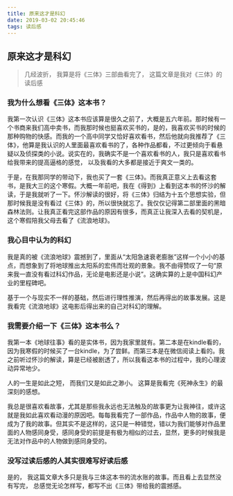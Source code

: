```yaml
---
title: 原来这才是科幻
date: 2019-03-02 20:45:46
tags: 读后感
---
```


原来这才是科幻
-----

> 几经波折， 我算是将《三体》三部曲看完了， 这篇文章是我对《三体》的读后感

<!-- more -->

### 我为什么想看《三体》这本书？

我第一次认识《三体》这本书应该算是很久之前了，大概是五六年前。那时候有一个书商来我们高中卖书，而我那时候也挺喜欢买书的，是的，我喜欢买书的时候的那种购物的快感。而我的一个高中同学又恰好喜欢看书，然后他就向我推荐了《三体》，他算是我认识的人里面最喜欢看书的了，各种作品都看，不过更倾向于看悬疑以及侦探类的小说。说实在的，我确实不是一个喜欢看书的人，我只是喜欢看书给我带来的提高逼格的感觉， 以及我看的大多都是接近于爽文一类的。

于是，在我那同学的带动下，我也买了一套《三体》。而我真正意义上去看这套书，是我大三的这个寒假。大概一年前吧，我在《得到》上看到这本书的怀沙的解读，于是我就听了一下。怀沙解读的很好，将《三体》归结为十五个思想实验，但那时候我是没有看过《三体》的，所以很快就忘了。我仅仅记得第二部里面的黑暗森林法则。让我真正看完这部作品的原因有很多，而真正让我深入去看的契机是，这个寒假陪我父母去看了《流浪地球》。

### 我心目中认为的科幻

我是真的被《流浪地球》震撼到了，里面从“太阳急速衰老膨胀”这样一个小小的基点，而想象到了将地球推出太阳系的宏伟而壮观的景象。我不由得赞叹了一句“原来我一直没有看过科幻作品，无论是电影还是小说”。这确实算的上是中国科幻产业的里程碑吧。

基于一个与现实不一样的基础，然后进行理性推演，然后再得出的故事发展。这是我看完《流浪地球》这电影后得出来的自己对科幻的理解。


### 我需要介绍一下《三体》这本书么？

我第一本《地球往事》看的是实体书，因为我家里就有。第二本是在kindle看的，因为我寒假的时候买了一台kindle，为了尝鲜。而第三本是在微信阅读上看的。我之前听过怀沙的解读，算是已经被剧透了，所以我看这本书的过程中，我的心理波动异常地少。

人的一生是如此之短， 而我们又是如此之渺小。 这算是我看完《死神永生》的最深刻的感想。

我总是很喜欢看故事，尤其是那些我永远也无法触及的故事更为让我神往，或许这就是我如此喜欢看动漫的原因吧。每每我看完了一部作品，作品中人物的故事，便成为了我的故事。但其实不是这样的，这只是一种错觉，错以为我们能够对作品里面的人物感同身受，感同身受的前提是有极为相似的过去，显然，更多的时候我是无法对作品中的人物做到感同身受的。

### 没写过读后感的人其实很难写好读后感

是的， 我这篇文章大多只是我与三体这本书的流水账的故事。而且看上去显然没有写完， 总感觉无论怎样写，都写不出《三体》带给我的震撼感。

